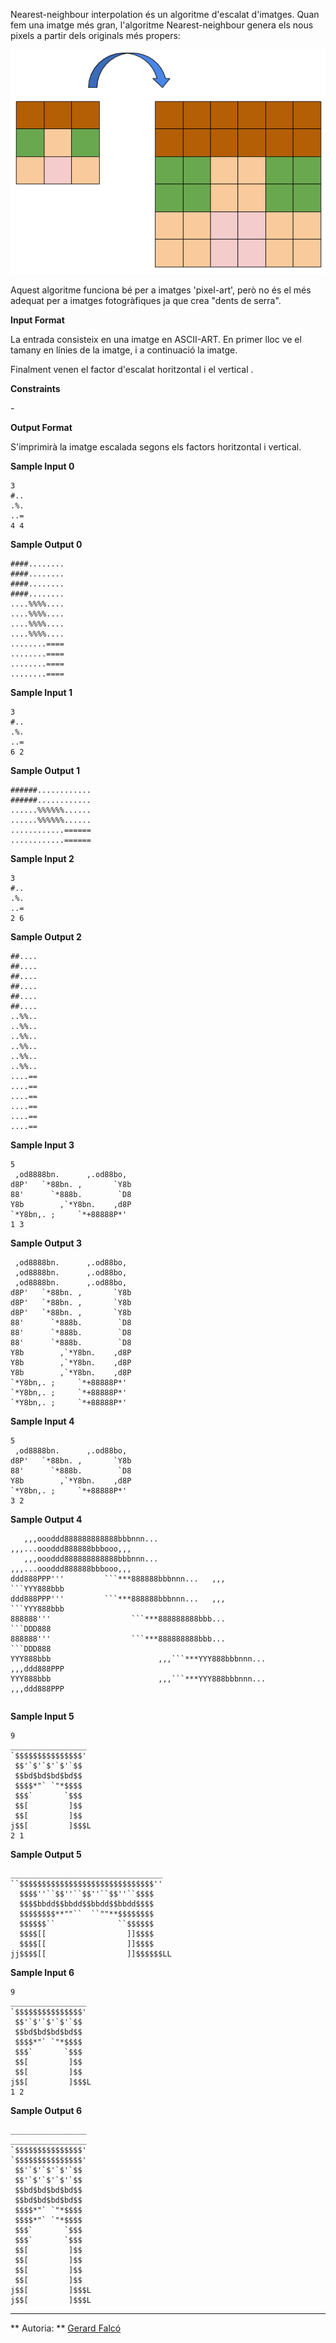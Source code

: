 Nearest-neighbour interpolation és un algoritme d'escalat d'imatges.
Quan fem una imatge més gran, l'algoritme Nearest-neighbour genera els
nous pixels a partir dels originals més propers:

![image](1559147189-0ee013341f-nninterpolation.png)

Aquest algoritme funciona bé per a imatges 'pixel-art', però no és el
més adequat per a imatges fotogràfiques ja que crea "dents de serra".

**Input Format**

La entrada consisteix en una imatge en ASCII-ART. En primer lloc ve el
tamany en línies  de la imatge, i a continuació la imatge.

Finalment venen el factor d'escalat horitzontal  i el vertical .

**Constraints**

\-

**Output Format**

S'imprimirà la imatge escalada segons els factors horitzontal i
vertical.

**Sample Input 0**

    3
    #..
    .%.
    ..=
    4 4

**Sample Output 0**

    ####........
    ####........
    ####........
    ####........
    ....%%%%....
    ....%%%%....
    ....%%%%....
    ....%%%%....
    ........====
    ........====
    ........====
    ........====

**Sample Input 1**

    3
    #..
    .%.
    ..=
    6 2

**Sample Output 1**

    ######............
    ######............
    ......%%%%%%......
    ......%%%%%%......
    ............======
    ............======

**Sample Input 2**

    3
    #..
    .%.
    ..=
    2 6

**Sample Output 2**

    ##....
    ##....
    ##....
    ##....
    ##....
    ##....
    ..%%..
    ..%%..
    ..%%..
    ..%%..
    ..%%..
    ..%%..
    ....==
    ....==
    ....==
    ....==
    ....==
    ....==

**Sample Input 3**

    5
     ,od8888bn.      ,.od88bo,
    d8P'   `*88bn. ,       `Y8b
    88'      `*888b.        `D8
    Y8b        ,`*Y8bn.    ,d8P
    `*Y8bn,. ;     `*+88888P*'
    1 3

**Sample Output 3**

``` 
 ,od8888bn.      ,.od88bo,
 ,od8888bn.      ,.od88bo,
 ,od8888bn.      ,.od88bo,
d8P'   `*88bn. ,       `Y8b
d8P'   `*88bn. ,       `Y8b
d8P'   `*88bn. ,       `Y8b
88'      `*888b.        `D8
88'      `*888b.        `D8
88'      `*888b.        `D8
Y8b        ,`*Y8bn.    ,d8P
Y8b        ,`*Y8bn.    ,d8P
Y8b        ,`*Y8bn.    ,d8P
`*Y8bn,. ;     `*+88888P*'
`*Y8bn,. ;     `*+88888P*'
`*Y8bn,. ;     `*+88888P*'
```

**Sample Input 4**

    5
     ,od8888bn.      ,.od88bo,
    d8P'   `*88bn. ,       `Y8b
    88'      `*888b.        `D8
    Y8b        ,`*Y8bn.    ,d8P
    `*Y8bn,. ;     `*+88888P*'
    3 2

**Sample Output 4**

```` 
   ,,,oooddd888888888888bbbnnn...                  ,,,...oooddd888888bbbooo,,,
   ,,,oooddd888888888888bbbnnn...                  ,,,...oooddd888888bbbooo,,,
ddd888PPP'''         ```***888888bbbnnn...   ,,,                     ```YYY888bbb
ddd888PPP'''         ```***888888bbbnnn...   ,,,                     ```YYY888bbb
888888'''                  ```***888888888bbb...                        ```DDD888
888888'''                  ```***888888888bbb...                        ```DDD888
YYY888bbb                        ,,,```***YYY888bbbnnn...            ,,,ddd888PPP
YYY888bbb                        ,,,```***YYY888bbbnnn...            ,,,ddd888PPP
````

``` 
```

**Sample Input 5**

    9
    _________________
    `$$$$$$$$$$$$$$$'
     $$'`$'`$'`$'`$$
     $$bd$bd$bd$bd$$
     $$$$*"` `"*$$$$
     $$$`       `$$$
     $$[         ]$$
     $$[         ]$$
    j$$[         ]$$$L
    2 1

**Sample Output 5**

    __________________________________
    ``$$$$$$$$$$$$$$$$$$$$$$$$$$$$$$''
      $$$$''``$$''``$$''``$$''``$$$$
      $$$$bbdd$$bbdd$$bbdd$$bbdd$$$$
      $$$$$$$$**""``  ``""**$$$$$$$$
      $$$$$$``              ``$$$$$$
      $$$$[[                  ]]$$$$
      $$$$[[                  ]]$$$$
    jj$$$$[[                  ]]$$$$$$LL

**Sample Input 6**

    9
    _________________
    `$$$$$$$$$$$$$$$'
     $$'`$'`$'`$'`$$
     $$bd$bd$bd$bd$$
     $$$$*"` `"*$$$$
     $$$`       `$$$
     $$[         ]$$
     $$[         ]$$
    j$$[         ]$$$L
    1 2

**Sample Output 6**

    _________________
    _________________
    `$$$$$$$$$$$$$$$'
    `$$$$$$$$$$$$$$$'
     $$'`$'`$'`$'`$$
     $$'`$'`$'`$'`$$
     $$bd$bd$bd$bd$$
     $$bd$bd$bd$bd$$
     $$$$*"` `"*$$$$
     $$$$*"` `"*$$$$
     $$$`       `$$$
     $$$`       `$$$
     $$[         ]$$
     $$[         ]$$
     $$[         ]$$
     $$[         ]$$
    j$$[         ]$$$L
    j$$[         ]$$$L

----------

** Autoria: **
[Gerard Falcó](https://github.com/gerardfp)
